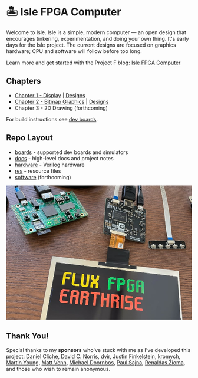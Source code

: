 # 🏝️ Isle FPGA Computer

Welcome to Isle. Isle is a simple, modern computer — an open design that encourages tinkering, experimentation, and doing your own thing. It's early days for the Isle project. The current designs are focused on graphics hardware; CPU and software will follow before too long.

Learn more and get started with the Project F blog: <a href="http://projectf.io/isle/fpga-computer.html">Isle FPGA Computer</a>

## Chapters

* [Chapter 1 - Display](https://projectf.io/isle/display.html) | [Designs](hardware/book/ch01)
* [Chapter 2 - Bitmap Graphics](https://projectf.io/isle/bitmap-graphics.html) | [Designs](hardware/book/ch02)
* Chapter 3 - 2D Drawing (forthcoming)

For build instructions see [dev boards](boards).

## Repo Layout

* [boards](boards) - supported dev boards and simulators
* [docs](docs) - high-level docs and project notes
* [hardware](hardware) - Verilog hardware
* [res](res) - resource files
* [software](software) (forthcoming)

![](docs/img/ulx3s-1024x768-lvds.jpeg?raw=true "")

## Thank You!

Special thanks to my **sponsors** who've stuck with me as I've developed this project: [Daniel Cliche](https://github.com/danodus), [David C. Norris](https://github.com/dcnorris), [dvir](https://github.com/dvirdc), [Justin Finkelstein](https://github.com/iamfinky), [kromych](https://github.com/kromych), [Martin Young](https://github.com/InternalCakeEngine), [Matt Venn](https://github.com/mattvenn), [Michael Doornbos](https://github.com/mrdoornbos), [Paul Sajna](https://github.com/sajattack), [Renaldas Zioma](https://github.com/rejunity), and those who wish to remain anonymous.

